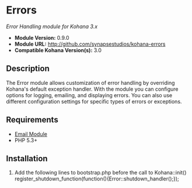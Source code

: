# Errors

*Error Handling module for Kohana 3.x*

- **Module Version:** 0.9.0
- **Module URL:** <http://github.com/synapsestudios/kohana-errors>
- **Compatible Kohana Version(s):** 3.0

## Description

The Error module allows customization of error handling by overriding Kohana's 
default exception handler.  With the module you can configure options for 
logging, emailing, and displaying errors.  You can also use different 
configuration settings for specific types of errors or exceptions.

## Requirements

- [Email Module](http://github.com/synapsestudios/kohana-email)
- PHP 5.3+

## Installation

1. Add the following lines to bootstrap.php before the call to Kohana::init()
    register_shutdown_function(function(){Error::shutdown_handler();});
